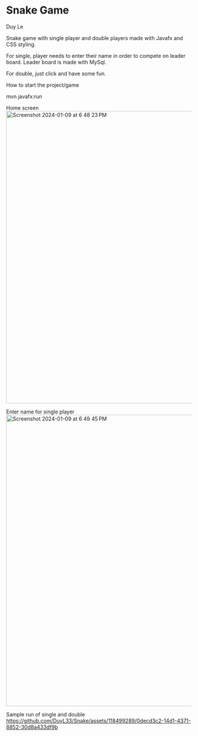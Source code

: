 # Snake Game
Duy Le

Snake game with single player and double players made with Javafx and CSS styling.

For single, player needs to enter their name in order to compete on leader board. 
Leader board is made with MySql.

For double, just click and have some fun.

How to start the project/game

mvn javafx:run

Home screen
<img width="792" alt="Screenshot 2024-01-09 at 6 48 23 PM" src="https://github.com/DuyL33/Snake/assets/118499289/b73e8d65-17ad-48f4-961f-b1a2fb4e4eca">


Enter name for single player
<img width="789" alt="Screenshot 2024-01-09 at 6 49 45 PM" src="https://github.com/DuyL33/Snake/assets/118499289/65e61647-2a54-4778-8a8e-84e5735a60a3">

Sample run of single and double
https://github.com/DuyL33/Snake/assets/118499289/0decd3c2-14d1-4371-8852-30d8a433df9b

